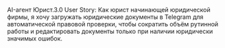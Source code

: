 AI-агент Юрист.3.0 User Story: Как юрист начинающей юридической фирмы, я хочу загружать юридические документы в Telegram для автоматической правовой проверки, чтобы сократить объём рутинной работы и редактировать документы только при наличии юридически значимых ошибок.
